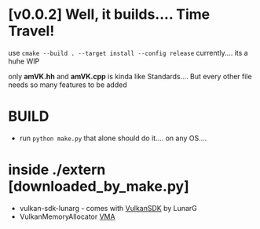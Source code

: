# [v0.0.2] Well, it builds.... Time Travel! 
use    `cmake --build . --target install --config release`
currently.... its a huhe WIP

only **amVK.hh** and **amVK.cpp** is kinda like Standards.... But every other file needs so many features to be added

# BUILD
- run `python make.py`    that alone should do it.... on any OS....

# inside ./extern   [downloaded_by_make.py]
- vulkan-sdk-lunarg - comes with [VulkanSDK](https://www.lunarg.com/vulkan-sdk/) by LunarG
- VulkanMemoryAllocator [VMA](https://github.com/GPUOpen-LibrariesAndSDKs/VulkanMemoryAllocator)